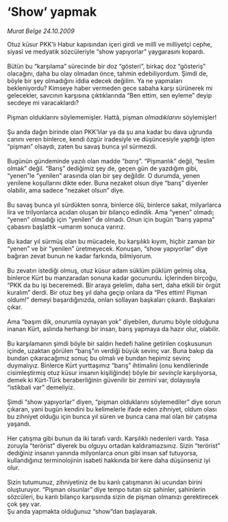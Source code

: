 # ‘Show’ yapmak

*Murat Belge 24.10.2009*

<div class="taraf_structure_2col_1zq">
<div class="margen_n">



 <p>Otuz küsur PKK’lı Habur kapısından içeri girdi ve millî ve milliyetçi cephe, siyasî ve medyatik sözcüleriyle “show yapıyorlar” yaygarasını kopardı. <br/><br/>Bütün bu “karşılama” sürecinde bir doz “gösteri”, birkaç doz “gösteriş” olacağını, daha bu olay olmadan önce, tahmin edebiliyordum. Şimdi de, böyle bir şey olmadığını iddia edecek değilim. Ya ne yapmaları bekleniyordu? Kimseye haber vermeden gece sabaha karşı sürünerek mi gelecekler, savcının karşısına çıktıklarında “Ben ettim, sen eyleme” deyip secdeye mi varacaklardı? <br/><br/>Pişman olduklarını söylememişler. Hattâ, pişman <i>olmadıklarını</i> söylemişler! <br/><br/>Şu anda dağın birinde olan PKK’lılar ya da şu ana kadar bu dava uğrunda canını veren binlerce, kendi özgür iradesiyle ve düşüncesiyle yaptığı işten “pişman” olsaydı, zaten bu savaş bunca yıl sürmezdi. <br/><br/>Bugünün gündeminde yazılı olan madde “<i>barış</i>”. “Pişmanlık” değil, “teslim olmak” değil. “Barış” dediğimiz şey de, geçen gün de yazdığım gibi, “yenen”le “yenilen” arasında olan bir şey değildir. O durumda, yenen yenilene koşullarını dikte eder. Buna nezaket olsun diye “barış” diyenler olabilir, ama sadece “nezaket olsun” diye. <br/><br/>Bu savaş bunca yıl sürdükten sonra, binlerce ölü, binlerce sakat, milyarlarca lira ve trilyonlarca acıdan oluşan bir bilanço edindik. Ama “yenen” olmadı; “yenen” olmadığı için “yenilen” de olmadı. Onun için bugün “barış yapma” çabasını başlattık –umarım sonuca varırız. <br/><br/>Bu kadar yıl sürmüş olan bu mücadele, bu karşılıklı kıyım, hiçbir zaman bir “yenen” ve bir “yenilen” üretmeyecek. Konuşan, “show yapıyorlar” diye bağıran zevat bunun ne kadar farkında, bilmiyorum. <br/><br/>Bu zevatın istediği olmuş, otuz küsur adam süklüm püklüm gelmiş olsa, binlerce Kürt bu manzaradan sonuna kadar gocunurdu. İçlerinden birçoğu, “PKK da bu işi beceremedi. Bir araya gelelim, daha sert, daha etkili bir örgüt kuralım” derdi. Bir otuz beş yıl daha geçip onlara da “Pes ettim! Pişman oldum!” demeyi başardığınızda, onları sollayan başkaları çıkardı. Başkaları çıkar. <br/><br/>Ama “başım dik, onurumla oynayan yok” diyebilen, durumu böyle olduğuna inanan Kürt, aslında herhangi bir insan, barış yapmaya da hazır olur, olabilir. <br/><br/>Bu karşılamanın şimdi böyle bir saldırı hedefi haline getirilen coşkusunun içinde, uzaktan görülen “barış”ın verdiği büyük sevinç var. Buna bakıp da bundan çıkaracağımız sonuç bu olmalı ve bundan hepimiz sevinç duymalıyız. Binlerce Kürt yurttaşımız “barış” ihtimalini (onu kendilerinde cisimleştirmiş otuz küsur insanın kişiliğinde) böyle bir <i>sevinçle</i><b> </b>karşılıyorsa, demek ki Kürt-Türk beraberliğinin güvenilir bir zemini var, dolayısıyla “istikbali var” demeliyiz. <br/><br/>Şimdi “show yapıyorlar” diyen, “pişman olduklarını söylemediler” diye sorun çıkaran, yani bugün kendini bu kelimelerle ifade eden zihniyet, oldum olası bu zihniyet olduğu için bunca yıl süren ve bunca cana mal olan bir çatışma yaşandı. <br/><br/>Her çatışma gibi bunun da iki tarafı vardı. Karşılıklı nedenleri vardı. Yasa zoruyla “terörist” diyerek bu olguyu ortadan kaldıramazsınız. Sizin “terörist” dediğiniz insanın yanında milyonlarca onun gibi insan saf tutuyorsa, kullandığınız terminolojinin isabeti hakkında bir kere daha düşünseniz iyi olur. <br/><br/>Sizin tutumunuz, zihniyetiniz de bu kanlı çatışmanın iki ucundan birini oluşturuyor. “Pişman olsunlar” diye tempo tutan siz şahinler, şahinlerin sözcüleri, bu kanlı bilanço karşısında sizin de pişman olmanızı gerektirecek çok şey var. <br/>Şu anda yapmakta olduğunuz “show”dan başlayarak.</p>
<br/>
<br/>
<br/>



<br/>


<div id="taraf_not">
</div>

</div>


</div>
